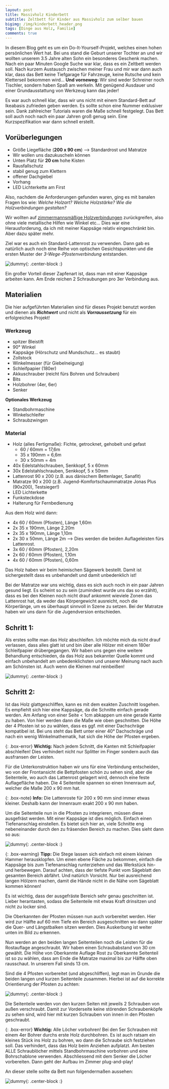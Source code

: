 ```yaml
---
layout: post
title: Massivholz Kinderbett
subtitle: Zeltbett für Kinder aus Massivholz zum selber bauen
bigimg: /img/kinderbett_header.png
tags: [Dinge aus Holz, Familie]
comments: true
---
```


In diesem Blog geht es um ein Do-It-Yourself-Projekt, welches einen hohen persönlichen Wert hat. Bei uns stand die Geburt unserer Tochter an und wir wollten unserem 3.5 Jahre alten Sohn ein besonderes Geschenk machen. Nach ein paar Minuten Google Suche war klar, dass es ein Zeltbett werden soll. Nach kurzem Austausch zwischen meiner Frau und mir war dann auch klar, dass das Bett keine Tiefgarage für Fahrzeuge, keine Rutsche und kein Kletterseil bekommen wird... 
**Und vorneweg:** Wir sind weder Schreiner noch Tischler, sondern haben Spaß am werkeln. Mit genügend Ausdauer und einer Grundausstattung von Werkzeug kann das jeder!

Es war auch schnell klar, dass wir uns nicht mit einem Standard-Bett auf Ikeabasis zufrieden geben werden. Es sollte schon eine Nummer exklusiver sein. Dank zahlreicher Tutorials waren die Maße schnell festgelegt. Das Bett soll auch noch nach ein paar Jahren groß genug sein. Eine Kurzspezifikation war dann schnell erstellt.


## Vorüberlegungen

- Größe Liegefläche (**200 x 90 cm**) --> Standardrost und Matratze
- Wir wollen uns dazukuscheln können
- Unten Platz für **20 cm** hohe Kisten
- Rausfallschutz
- stabil genug zum Klettern
- offener Dachgiebel
- Vorhang
- LED Lichterkette am First


Also, nachdem die Anforderungen gefunden waren, ging es mit banalen Fragen los wie: _Welche Holzart?_ _Welche Holzstärke?_ _Wie die Holzverbindungen gestalten?_

Wir wollten auf [zimmermannsmäßige Holzverbindungen](https://de.wikipedia.org/wiki/Holzverbindung#Unterteilung_und_Beschreibung_der_zimmermannsm%C3%A4%C3%9Figen_Holzverbindungen/) zurückgreifen, also ohne viele metallische Hilfen wie Winkel etc... Dies war eine Herausforderung, da ich mit meiner Kappsäge relativ eingeschränkt bin. Aber dazu später mehr.

Ziel war es auch ein Standard-Lattenrost zu verwenden. Dann gab es natürlich auch noch eine Reihe von optischen Gesichtspunkten und die ersten Muster der _3-Wege-Pfostenverbindung_ entstanden.

![dummy](/img/kinderbett_zapfen_test.png){: .center-block :}

Ein großer Vorteil dieser Zapfenart ist, dass man mit einer Kappsäge arbeiten kann. Am Ende reichen 2 Schraubungen pro 3er Verbindung aus.

## Materialien

Die hier aufgeführten Materialien sind für dieses Projekt benutzt worden und dienen als ***Richtwert*** und nicht als ***Vorraussetzung*** für ein erfolgreiches Projekt!

### Werkzeug
- spitzer Bleistift
- 90° Winkel
- Kappsäge (Hörschutz und Mundschutz... es staubt)
- Zollstock
- Winkelmesser (für Giebelneigung)
- Schleifpapier (180er)
- Akkuschrauber (reicht fürs Bohren und Schrauben)
- Bits
- Holzbohrer (4er, 6er)
- Senker

**Optionales Werkzeug**
- Standbohrmaschine
- Winkelschleifer
- Schraubzwingen

### Material
- Holz (alles Fertigmaße): Fichte, getrocknet, gehobelt und gefast
  - 60 / 60mm = 17,6m
  - 35 x 190mm = 6,6m
  - 30 x 50mm = 4m
- 40x Edelstahlschrauben, Senkkopf, 5 x 60mm
- 30x Edelstahlschrauben, Senkkopf, 5 x 50mm
- Lattenrost 90 x 200 (z.B. aus dänischem Bettenlager, Sanafit)
- Matratze 90 x 200 (z.B. Jugend-Komfortschaummatratze Jonas Plus (90x200), Testsieger!)
- LED Lichterkette
- Funksteckdose
- Halterung für Fernbedienung

Aus dem Holz wird dann:
- 4x 60 / 60mm (Pfosten), Länge 1,60m
- 2x 35 x 190mm, Länge 2,20m
- 2x 35 x 190mm, Länge 1,10m
- 2x 30 x 50mm, Länge 2m --> Dies werden die beiden Auflageleisten fürs Lattenrost.
- 3x 60 / 60mm (Pfosten), 2,20m
- 2x 60 / 60mm (Pfosten), 1,10m
- 4x 60 / 60mm (Pfosten), 0,60m

Das Holz haben wir beim heimischen Sägewerk bestellt. Damit ist sichergestellt dass es unbehandelt und damit unbedenklich ist!

Bei der Matratze war uns wichtig, dass es sich auch noch in ein paar Jahren gesund liegt. Es scheint so zu sein (zumindest wurde uns das so erzählt), dass es bei den Kleinen noch nicht drauf ankommt wieviele Zonen das Lattenrost hat, da weder das Körpergewicht ausreicht, noch die Körperlänge, um es überhaupt sinnvoll in Szene zu setzen. Bei der Matratze haben wir uns dann für die Jugendversion entschieden.

## Schritt 1:

Als erstes sollte man das Holz abschleifen. Ich möchte mich da nicht drauf verlassen, dass alles glatt ist und bin über alle Hölzer mit einem 180er Schleifpapier drübergegangen. Wir haben uns gegen eine weitere Behandlung entschieden, da das Holz aus bekannter Quelle kommt und einfach unbehandelt am unbedenklichsten und unserer Meinung nach auch am Schönsten ist. Auch wenn die Kleinen mal reinbeißen!

![dummy](/img/holz_ankunft.PNG){: .center-block :}

## Schritt 2:

Ist das Holz glattgeschliffen, kann es mit dem exakten Zuschnitt losgehen. Es empfiehlt sich hier eine Kappsäge, da die Schnitte einfach gerade werden. Am Anfang von einer Seite < 1cm abkappen um eine gerade Kante zu haben. Von hier werden dann die Maße wie oben geschnitten. Die Höhe der 4 Pfosten ist so zu wählen, dass es ggf. mit einer Dachschräge kompatibel ist. Bei uns steht das Bett unter einer 40° Dachschräge und nach ein wenig Winkelmathematik, hat sich die Höhe der Pfosten ergeben.

{: .box-error}
**Wichtig:** Nach jedem Schnitt, die Kanten mit Schleifpapier abschleifen! Dies verhindert nicht nur Splitter im Finger sondern auch das ausfransen der Leisten.

Für die Unterkonstruktion haben wir uns für eine Verbindung entscheiden, wo von der Frontansicht die Bettpfosten schön zu sehen sind, aber die Seitenteile, wo auch das Lattenrost gelagert wird, dennoch eine feste Auflagefläche haben. Die 4 Seitenteile spannen so einen Innenraum auf, welcher die Maße 200 x 90 mm hat. 

{: .box-note}
**Info:** Die Lattenroste für 200 x 90 mm sind immer etwas kleiner. Deshalb kann der Innenraum exakt 200 x 90 mm haben.

Um die Seitenteile nun in die Pfosten zu integrieren, müssen diese ausgefräst werden. Mit einer Kappsäge ist dies möglich. Einfach einen Tiefenanschlag einstellen. Es bietet sich hier an, viele Schnitte eng nebeneinander durch den zu fräsenden Bereich zu machen. Dies sieht dann so aus:

![dummy](/img/kappsäge_fräse.png){: .center-block :}

{: .box-warning}
**Tipp:** Die Stege lassen sich einfach mit einem kleinen Hammer herausklopfen. Um einen ebene Fläche zu bekommen, einfach die Kappsäge bis zum Tiefenanschlag runterziehen und das Werkstück hin- und herbewegen. Darauf achten, dass der tiefste Punkt vom Sägeblatt den gesamten Bereich abfährt. Und natürlch Vorsicht. Nur bei ausreichend langen Hölzern machen, damit die Hände nicht in die Nähe vom Sägeblatt kommen können!

Es ist wichtig, dass der ausgefräste Bereich sehr genau geschnitten ist. Lieber herantasten, sodass die Seitenteile mit etwas Kraft drinsitzen und nicht zu locker sind. 

Die Oberkannten der Pfosten müssen nun auch vorbereitet werden. Hier wird zur Hälfte auf 60 mm Tiefe ein Bereich ausgeschnitten wo dann später die Quer- und Längstbalken sitzen werden. Dies Auskerbung ist weiter unten im Bild zu erkennen.

Nun werden an den beiden langen Seitenteilen noch die Leisten für die Rostauflage angeschraubt. Wir haben einen Schraubabstand von 30 cm gewählt. Die Höhe von Oberkannte Auflage Rost zu Oberkannte Seitenteil ist so zu wählen, dass am Ende die Matratze maximal bis zur Hälfte oben rausschaut. In unserem Fall sinds 13 cm.

Sind die 4 Pfosten vorbereitet (und abgeschliffen), legt man im Grunde die beiden langen und kurzen Seitenteile zusammen. Hierbei ist auf die korrekte Orientierung der Pfosten zu achten:

![dummy](/img/verblender_1.png){: .center-block :}

Die Seitenteile werden von den kurzen Seiten mit jeweils 2 Schrauben von außen verschraubt. Damit zur Vorderseite keine störenden Schraubenköpfe zu sehen sind, wird hier mit kurzen Schrauben von innen in den Pfosten geschraubt.

{: .box-error}
**Wichtig:** Alle Löcher vorbohren! Bei den 5er Schrauben mit einem 4er Bohrer durchs erste Holz durchbohren. Es ist auch ratsam ein kleines Stück ins Holz zu bohren, wo dann die Schraube sich festziehen soll. Das verhindert, dass das Holz beim Anziehen aufplatzt. Am besten ALLE Schraublöcher mittels Standbohrmaschine vorbohren und eine Bohrschablone verwenden. Abschliessend mit dem Senker die Löcher vorbereiten. Dann geht der Aufbau im Zimmer plug-and-play!

An dieser stelle sollte da Bett nun folgendermaßen aussehen:

![dummy](/img/bett_gerüst_ohne_dach.png){: .center-block :}



<!-- 
### Notification

{: .box-note}
**Note:** This is a notification box.

### Warning

{: .box-warning}
**Warning:** This is a warning box.

### Error

{: .box-error}
**Error:** This is an error box. -->
